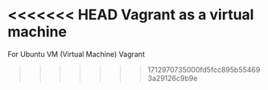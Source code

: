 <<<<<<< HEAD
Vagrant as a virtual machine
=======
For Ubuntu VM (Virtual Machine) Vagrant
>>>>>>> 1712970735000fd5fcc895b554693a29126c9b9e

